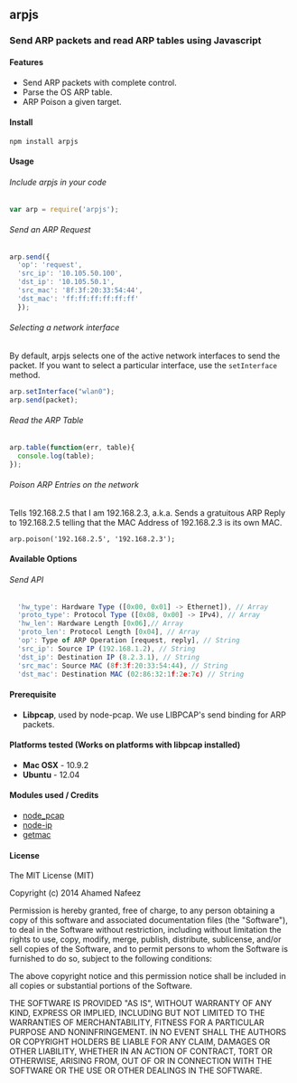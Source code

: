 ## arpjs

### Send ARP packets and read ARP tables using Javascript

#### Features

*  Send ARP packets with complete control.
*  Parse the OS ARP table.
*  ARP Poison a given target.


#### Install

`npm install arpjs`

#### Usage

###### Include arpjs in your code
```javascript
var arp = require('arpjs');
```

###### Send an ARP Request

```javascript
arp.send({
  'op': 'request',
  'src_ip': '10.105.50.100',
  'dst_ip': '10.105.50.1',
  'src_mac': '8f:3f:20:33:54:44',
  'dst_mac': 'ff:ff:ff:ff:ff:ff'
  });
```

###### Selecting a network interface

By default, arpjs selects one of the active network interfaces to send the packet.
If you want to select a particular interface, use the `setInterface` method.

```javascript
arp.setInterface("wlan0");
arp.send(packet);
```

###### Read the ARP Table

```javascript
arp.table(function(err, table){
  console.log(table);
});
```

###### Poison ARP Entries on the network
Tells 192.168.2.5 that I am 192.168.2.3, a.k.a. Sends a gratuitous ARP Reply
 to 192.168.2.5 telling that the MAC Address of 192.168.2.3 is its own MAC.
```javascipt
arp.poison('192.168.2.5', '192.168.2.3');
```

#### Available Options
###### Send API
```javascript
  'hw_type': Hardware Type ([0x00, 0x01] -> Ethernet]), // Array
  'proto_type': Protocol Type ([0x08, 0x00] -> IPv4), // Array
  'hw_len': Hardware Length [0x06],// Array
  'proto_len': Protocol Length [0x04], // Array
  'op': Type of ARP Operation [request, reply], // String
  'src_ip': Source IP (192.168.1.2), // String
  'dst_ip': Destination IP (8.2.3.1), // String
  'src_mac': Source MAC (8f:3f:20:33:54:44), // String
  'dst_mac': Destination MAC (02:86:32:1f:2e:7c) // String
```


#### Prerequisite

*  **Libpcap**, used by node-pcap. We use LIBPCAP's send binding for ARP packets.

#### Platforms tested (Works on platforms with libpcap installed)

*  **Mac OSX** - 10.9.2
*  **Ubuntu** - 12.04

#### Modules used / Credits
* [node_pcap](https://github.com/mranney/node_pcap)
* [node-ip](https://github.com/indutny/node-ip)
* [getmac](https://www.npmjs.org/package/getmac)

#### License

The MIT License (MIT)

Copyright (c) 2014 Ahamed Nafeez

Permission is hereby granted, free of charge, to any person obtaining a copy
of this software and associated documentation files (the "Software"), to deal
in the Software without restriction, including without limitation the rights
to use, copy, modify, merge, publish, distribute, sublicense, and/or sell
copies of the Software, and to permit persons to whom the Software is
furnished to do so, subject to the following conditions:

The above copyright notice and this permission notice shall be included in all
copies or substantial portions of the Software.

THE SOFTWARE IS PROVIDED "AS IS", WITHOUT WARRANTY OF ANY KIND, EXPRESS OR
IMPLIED, INCLUDING BUT NOT LIMITED TO THE WARRANTIES OF MERCHANTABILITY,
FITNESS FOR A PARTICULAR PURPOSE AND NONINFRINGEMENT. IN NO EVENT SHALL THE
AUTHORS OR COPYRIGHT HOLDERS BE LIABLE FOR ANY CLAIM, DAMAGES OR OTHER
LIABILITY, WHETHER IN AN ACTION OF CONTRACT, TORT OR OTHERWISE, ARISING FROM,
OUT OF OR IN CONNECTION WITH THE SOFTWARE OR THE USE OR OTHER DEALINGS IN THE
SOFTWARE.

